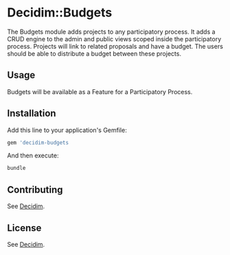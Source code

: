# Decidim::Budgets

The Budgets module adds projects to any participatory process. It adds a CRUD engine to the admin and public views scoped inside the participatory process. Projects will link to related proposals and have a budget. The users should be able to distribute a budget between these projects.

## Usage

Budgets will be available as a Feature for a Participatory Process.

## Installation

Add this line to your application's Gemfile:

```ruby
gem 'decidim-budgets
```

And then execute:

```bash
bundle
```

## Contributing

See [Decidim](https://github.com/decidim/decidim).

## License

See [Decidim](https://github.com/decidim/decidim).
